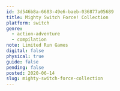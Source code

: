 ```yaml
---
id: 3d546b8a-6683-49e6-baeb-036877a05689
title: Mighty Switch Force! Collection
platform: switch
genre:
  - action-adventure
  - compilation
note: Limited Run Games
digital: false
physical: true
guide: false
pending: false
posted: 2020-06-14
slug: mighty-switch-force-collection
---
```

